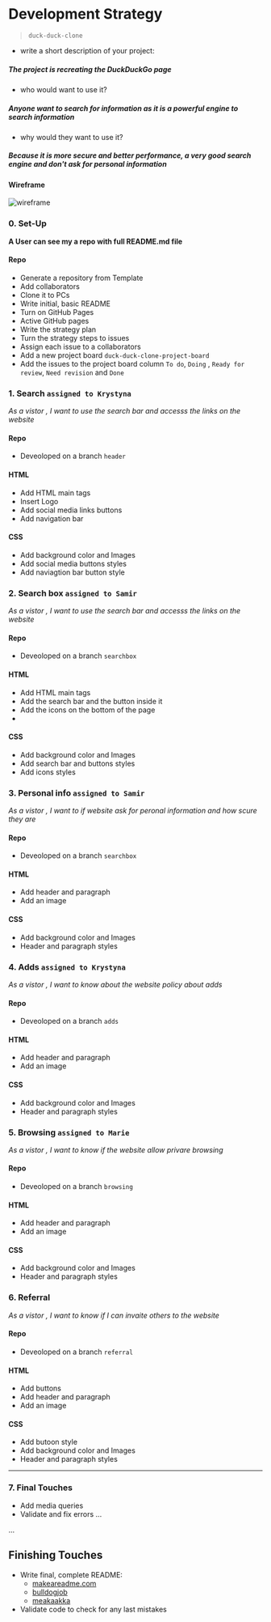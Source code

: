 # Development Strategy

> `duck-duck-clone`

- write a short description of your project:

##### The project is recreating the DuckDuckGo page 

- who would want to use it?
  
##### Anyone want to search for information as it is a powerful engine to search information 

- why would they want to use it?
  
 ##### Because it is more secure and better performance, a very good search engine and don't ask for personal information 

#### Wireframe 

<!-- include a wireframe for your project in this repository, and display it here -->
<!-- wireframe.cc is a good site for getting started with wireframes -->
![wireframe](https://github.com/samirm00/duck-duck-clone/blob/main/images/WireFrame.PNG)

### 0. Set-Up 

__A User can see my a repo with full README.md file__ 

#### Repo

- Generate a repository from Template
- Add collaborators 
- Clone it to PCs
- Write initial, basic README
- Turn on GitHub Pages
- Active GitHub pages
- Write the strategy plan
- Turn the strategy steps to issues 
- Assign each issue to a collaborators 
- Add a new  project board `duck-duck-clone-project-board`
- Add the issues to the project board column `To do`, `Doing` , `Ready for review`, `Need revision` and `Done`
  
  

### 1. Search `assigned to Krystyna`

*As a vistor , I want to use the search bar and accesss the links on the website*

#### Repo
- Deveoloped on a branch  `header`

#### HTML
- Add HTML main tags
- Insert Logo
- Add social media links buttons
- Add navigation bar 
  
#### CSS
- Add background color and Images 
- Add social media buttons styles 
- Add naviagtion bar button style 
  
### 2. Search box  `assigned to Samir `

*As a vistor , I want to use the search bar and accesss the links on the website*

#### Repo
- Deveoloped on a branch  `searchbox`

#### HTML
- Add HTML main tags
- Add the search bar and the button inside it 
- Add the icons on the bottom of the page
- 
#### CSS
- Add background color and Images 
- Add search bar and buttons styles 
- Add icons styles 

### 3. Personal info `assigned to Samir `
*As a vistor , I want to if website ask for peronal information and how scure they are*

#### Repo
- Deveoloped on a branch  `searchbox`

#### HTML
- Add header and paragraph 
- Add an image  

#### CSS
- Add background color and Images 
- Header and paragraph styles  


### 4. Adds  `assigned to Krystyna `
*As a vistor , I want to know about the website policy about adds*

#### Repo
- Deveoloped on a branch  `adds`

#### HTML
- Add header and paragraph 
- Add an image  
 
#### CSS
- Add background color and Images 
- Header and paragraph styles  

### 5. Browsing  `assigned to Marie `
*As a vistor , I want to know if the website allow privare browsing*

#### Repo
- Deveoloped on a branch  `browsing`

#### HTML
- Add header and paragraph 
- Add an image  
  
#### CSS
- Add background color and Images 
- Header and paragraph styles  


### 6. Referral 
*As a vistor , I want to know if I can invaite others to the website*

#### Repo
- Deveoloped on a branch  `referral`

#### HTML
- Add buttons 
- Add header and paragraph 
- Add an image  
  
#### CSS
- Add butoon style 
- Add background color and Images 
- Header and paragraph styles 

---
### 7. Final Touches 
- Add media queries
- Validate and fix errors 
...

...

## Finishing Touches

- Write final, complete README:
  - [makeareadme.com](https://www.makeareadme.com/)
  - [bulldogjob](https://bulldogjob.com/news/449-how-to-write-a-good-readme-for-your-github-project)
  - [meakaakka](https://medium.com/@meakaakka/a-beginners-guide-to-writing-a-kickass-readme-7ac01da88ab3)
- Validate code to check for any last mistakes
